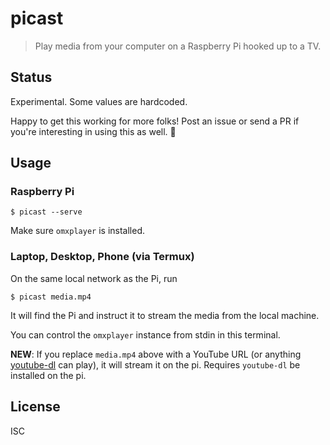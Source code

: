 # picast

> Play media from your computer on a Raspberry Pi hooked up to a TV.

## Status

Experimental. Some values are hardcoded.

Happy to get this working for more folks! Post an issue or send a PR if you're
interesting in using this as well. :wave:

## Usage

### Raspberry Pi

```
$ picast --serve
```

Make sure `omxplayer` is installed.

### Laptop, Desktop, Phone (via Termux)

On the same local network as the Pi, run

```
$ picast media.mp4
```

It will find the Pi and instruct it to stream the media from the local machine.

You can control the `omxplayer` instance from stdin in this terminal.

**NEW**: If you replace `media.mp4` above with a YouTube URL (or anything
[youtube-dl](https://rg3.github.io/youtube-dl/) can play), it will stream it on
the pi. Requires `youtube-dl` be installed on the pi.

## License

ISC
